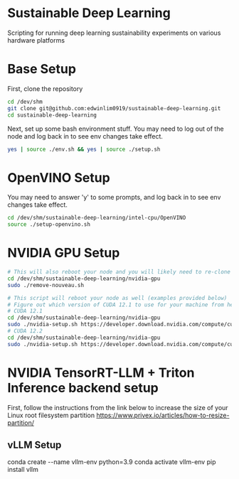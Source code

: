 # Sustainable Deep Learning
Scripting for running deep learning sustainability experiments on various hardware platforms

# Base Setup
First, clone the repository
```bash
cd /dev/shm
git clone git@github.com:edwinlim0919/sustainable-deep-learning.git
cd sustainable-deep-learning
```

Next, set up some bash environment stuff.
You may need to log out of the node and log back in to see env changes take effect.
```bash
yes | source ./env.sh && yes | source ./setup.sh
```

# OpenVINO Setup
You may need to answer 'y' to some prompts, and log back in to see env changes take effect.
```bash
cd /dev/shm/sustainable-deep-learning/intel-cpu/OpenVINO
source ./setup-openvino.sh
```

# NVIDIA GPU Setup
```bash
# This will also reboot your node and you will likely need to re-clone this repo in /dev/shm
cd /dev/shm/sustainable-deep-learning/nvidia-gpu
sudo ./remove-nouveau.sh

# This script will reboot your node as well (examples provided below)
# Figure out which version of CUDA 12.1 to use for your machine from here: https://developer.nvidia.com/cuda-12-1-0-download-archive
# CUDA 12.1
cd /dev/shm/sustainable-deep-learning/nvidia-gpu
sudo ./nvidia-setup.sh https://developer.download.nvidia.com/compute/cuda/12.1.0/local_installers/cuda_12.1.0_530.30.02_linux.run cuda_12.1.0_530.30.02_linux.run
# CUDA 12.2
cd /dev/shm/sustainable-deep-learning/nvidia-gpu
sudo ./nvidia-setup.sh https://developer.download.nvidia.com/compute/cuda/12.2.0/local_installers/cuda_12.2.0_535.54.03_linux.run cuda_12.2.0_535.54.03_linux.run
```

# NVIDIA TensorRT-LLM + Triton Inference backend setup
First, follow the instructions from the link below to increase the size of your Linux root filesystem partition
https://www.privex.io/articles/how-to-resize-partition/

## vLLM Setup
conda create --name  vllm-env python=3.9
conda activate vllm-env
pip install vllm
